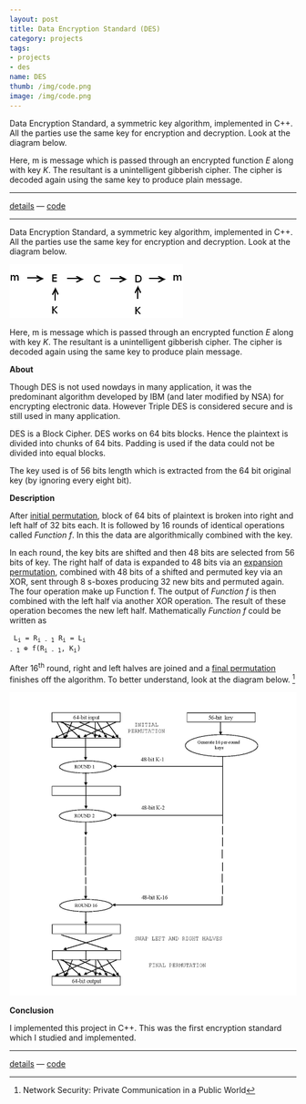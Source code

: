 ```yaml
---
layout: post
title: Data Encryption Standard (DES)
category: projects
tags:
- projects
- des
name: DES
thumb: /img/code.png
image: /img/code.png
---
```



<p>Data Encryption Standard, a symmetric key algorithm, implemented in C++. All the parties use the same key for encryption and decryption. Look at the diagram below.</p>

Here, m is message which is passed through an encrypted function <i>E</i> along with key <i>K</i>. The resultant is a unintelligent gibberish cipher. The cipher is decoded again using the same key to produce plain message.<!-- truncate_here -->
- - -

[details][details] &mdash; [code][code]

- - -

Data Encryption Standard, a symmetric key algorithm, implemented in C++. All the parties use the same key for encryption and decryption. Look at the diagram below.

![Encr](/img/sym.png "Symmetric Encryption")

Here, m is message which is passed through an encrypted function <i>E</i> along with key <i>K</i>. The resultant is a unintelligent gibberish cipher. The cipher is decoded again using the same key to produce plain message.

**About**

Though DES is not used nowdays in many application, it was the predominant algorithm developed by IBM (and later modified by NSA) for encrypting electronic data. However Triple DES is considered secure and is still used in many application.

DES is a Block Cipher. DES works on 64 bits blocks. Hence the plaintext is divided into chunks of 64 bits. Padding is used if the data could not be divided into equal blocks.

The key used is of 56 bits length which is extracted from the 64 bit original key (by ignoring every eight bit).

**Description**

After [initial permutation][dessup], block of 64 bits of plaintext is broken into right and left half of 32 bits each. It is followed by 16 rounds of identical operations called <i>Function f</i>. In this the data are algorithmically combined with the key.

In each round, the key bits are shifted and then 48 bits are selected from 56 bits of key. The right half of data is expanded to 48 bits via an [expansion permutation][dessup], combined with 48 bits of a shifted and permuted key via an XOR, sent through 8 s-boxes producing 32 new bits and permuted again. The four operation make up Function f. The output of <i>Function f</i> is then combined with the left half via another XOR operation. The result of these operation becomes the new left half. Mathematically <i>Function f</i> could be written as

<code><pre>
L<sub>i</sub> = R<sub>i - 1</sub>
R<sub>i</sub> = L<sub>i - 1</sub> &oplus; f(R<sub>i - 1</sub>, K<sub>i</sub>)
</pre></code>


After 16<sup>th</sup> round, right and left halves are joined and a [final permutation][dessup] finishes off the algorithm. To better understand, look at the diagram below. [^book]


![DES](/img/des.jpg "DES")

**Conclusion**

I implemented this project in C++. This was the first encryption standard which I studied and implemented.

- - -

[details][details] &mdash; [code][code]


[details]: http://www.scribd.com/doc/164002353/Study-and-Implementation-of-various-Cryptographic-techniques#page=11
[code]: https://github.com/tushar-sharma/des
[dessup]: http://en.wikipedia.org/wiki/DES_supplementary_material
[^book]: Network Security: Private Communication in a Public World

